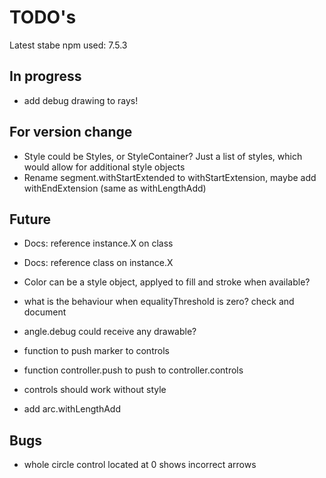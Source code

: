 TODO's
======

Latest stabe npm used: 7.5.3

In progress
-----------
+ add debug drawing to rays!


For version change
------------------
+ Style could be Styles, or StyleContainer? Just a list of styles, which would allow for additional style objects
+ Rename segment.withStartExtended to withStartExtension, maybe add withEndExtension (same as withLengthAdd)


Future
------
+ Docs: reference instance.X on class
+ Docs: reference class on instance.X

+ Color can be a style object, applyed to fill and stroke when available?

+ what is the behaviour when equalityThreshold is zero? check and document

+ angle.debug could receive any drawable?

+ function to push marker to controls
+ function controller.push to push to controller.controls
+ controls should work without style
+ add arc.withLengthAdd

Bugs
----
+ whole circle control located at 0 shows incorrect arrows

